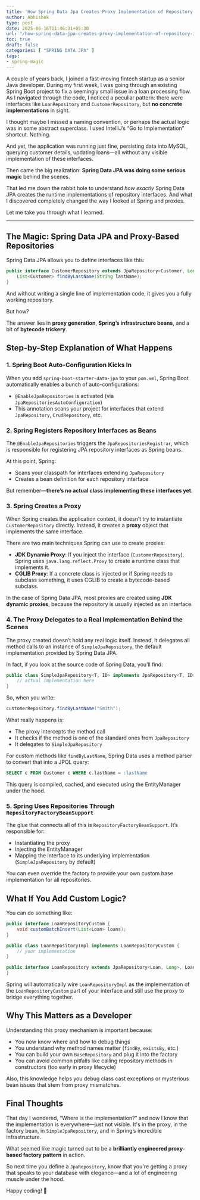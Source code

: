 ```yaml
---
title: 'How Spring Data Jpa Creates Proxy Implementation of Repository Interface'
author: Abhishek
type: post
date: 2025-06-16T11:46:31+05:30
url: "/how-spring-data-jpa-creates-proxy-implementation-of-repository-interface/"
toc: true
draft: false
categories: [ "SPRING DATA JPA" ]
tags:
- spring-magic
---
```


A couple of years back, I joined a fast-moving fintech startup as a senior Java developer. During my first week, I was
going through an existing Spring Boot project to fix a seemingly small issue in a loan processing flow. As I navigated
through the code, I noticed a peculiar pattern: there were interfaces like `LoanRepository` and `CustomerRepository`,
but **no concrete implementations** in sight.

I thought maybe I missed a naming convention, or perhaps the actual logic was in some abstract superclass. I used
IntelliJ’s “Go to Implementation” shortcut. Nothing.

And yet, the application was running just fine, persisting data into MySQL, querying customer details, updating
loans—all without any visible implementation of these interfaces.

Then came the big realization: **Spring Data JPA was doing some serious magic** behind the scenes.

That led me down the rabbit hole to understand *how exactly* Spring Data JPA creates the runtime implementations of
repository interfaces. And what I discovered completely changed the way I looked at Spring and proxies.

Let me take you through what I learned.

---

## The Magic: Spring Data JPA and Proxy-Based Repositories

Spring Data JPA allows you to define interfaces like this:

```java
public interface CustomerRepository extends JpaRepository<Customer, Long> {
    List<Customer> findByLastName(String lastName);
}
```

And without writing a single line of implementation code, it gives you a fully working repository.

But how?

The answer lies in **proxy generation**, **Spring’s infrastructure beans**, and a bit of **bytecode trickery**.

## Step-by-Step Explanation of What Happens

### 1. Spring Boot Auto-Configuration Kicks In

When you add `spring-boot-starter-data-jpa` to your `pom.xml`, Spring Boot automatically enables a bunch of
auto-configurations:

* `@EnableJpaRepositories` is activated (via `JpaRepositoriesAutoConfiguration`)
* This annotation scans your project for interfaces that extend `JpaRepository`, `CrudRepository`, etc.

### 2. Spring Registers Repository Interfaces as Beans

The `@EnableJpaRepositories` triggers the `JpaRepositoriesRegistrar`, which is responsible for registering JPA
repository interfaces as Spring beans.

At this point, Spring:

* Scans your classpath for interfaces extending `JpaRepository`
* Creates a bean definition for each repository interface

But remember—**there’s no actual class implementing these interfaces yet**.

### 3. Spring Creates a Proxy

When Spring creates the application context, it doesn’t try to instantiate `CustomerRepository` directly. Instead, it
creates a **proxy** object that implements the same interface.

There are two main techniques Spring can use to create proxies:

* **JDK Dynamic Proxy**: If you inject the interface (`CustomerRepository`), Spring uses `java.lang.reflect.Proxy` to
  create a runtime class that implements it.
* **CGLIB Proxy**: If a concrete class is injected or if Spring needs to subclass something, it uses CGLIB to create a
  bytecode-based subclass.

In the case of Spring Data JPA, most proxies are created using **JDK dynamic proxies**, because the repository is
usually injected as an interface.

### 4. The Proxy Delegates to a Real Implementation Behind the Scenes

The proxy created doesn’t hold any real logic itself. Instead, it delegates all method calls to an instance of
`SimpleJpaRepository`, the default implementation provided by Spring Data JPA.

In fact, if you look at the source code of Spring Data, you’ll find:

```java
public class SimpleJpaRepository<T, ID> implements JpaRepository<T, ID> {
    // actual implementation here
}
```

So, when you write:

```java
customerRepository.findByLastName("Smith");
```

What really happens is:

* The proxy intercepts the method call
* It checks if the method is one of the standard ones from `JpaRepository`
* It delegates to `SimpleJpaRepository`

For custom methods like `findByLastName`, Spring Data uses a method parser to convert that into a JPQL query:

```sql
SELECT c FROM Customer c WHERE c.lastName = :lastName
```

This query is compiled, cached, and executed using the EntityManager under the hood.

### 5. Spring Uses Repositories Through `RepositoryFactoryBeanSupport`

The glue that connects all of this is `RepositoryFactoryBeanSupport`. It’s responsible for:

* Instantiating the proxy
* Injecting the EntityManager
* Mapping the interface to its underlying implementation (`SimpleJpaRepository` by default)

You can even override the factory to provide your own custom base implementation for all repositories.

## What If You Add Custom Logic?

You can do something like:

```java
public interface LoanRepositoryCustom {
    void customBatchInsert(List<Loan> loans);
}

public class LoanRepositoryImpl implements LoanRepositoryCustom {
    // your implementation
}

public interface LoanRepository extends JpaRepository<Loan, Long>, LoanRepositoryCustom {
}
```

Spring will automatically wire `LoanRepositoryImpl` as the implementation of the `LoanRepositoryCustom` part of your
interface and still use the proxy to bridge everything together.

## Why This Matters as a Developer

Understanding this proxy mechanism is important because:

* You now know where and how to debug things
* You understand why method names matter (`findBy`, `existsBy`, etc.)
* You can build your own `BaseRepository` and plug it into the factory
* You can avoid common pitfalls like calling repository methods in constructors (too early in proxy lifecycle)

Also, this knowledge helps you debug class cast exceptions or mysterious bean issues that stem from proxy mismatches.

## Final Thoughts

That day I wondered, “Where is the implementation?” and now I know that the implementation is everywhere—just not
visible. It's in the proxy, in the factory bean, in `SimpleJpaRepository`, and in Spring’s incredible infrastructure.

What seemed like magic turned out to be a **brilliantly engineered proxy-based factory pattern** in action.

So next time you define a `JpaRepository`, know that you're getting a proxy that speaks to your database with
elegance—and a lot of engineering muscle under the hood.

Happy coding! 🎯
